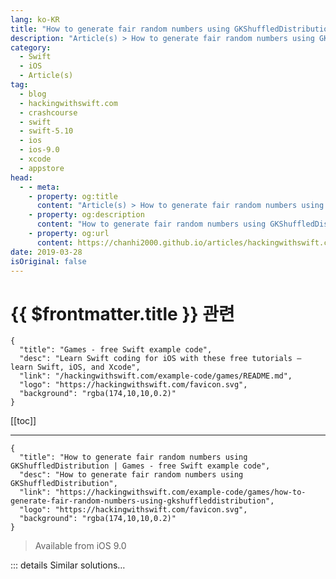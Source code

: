 ```yaml
---
lang: ko-KR
title: "How to generate fair random numbers using GKShuffledDistribution"
description: "Article(s) > How to generate fair random numbers using GKShuffledDistribution"
category:
  - Swift
  - iOS
  - Article(s)
tag: 
  - blog
  - hackingwithswift.com
  - crashcourse
  - swift
  - swift-5.10
  - ios
  - ios-9.0
  - xcode
  - appstore
head:
  - - meta:
    - property: og:title
      content: "Article(s) > How to generate fair random numbers using GKShuffledDistribution"
    - property: og:description
      content: "How to generate fair random numbers using GKShuffledDistribution"
    - property: og:url
      content: https://chanhi2000.github.io/articles/hackingwithswift.com/example-code/games/how-to-generate-fair-random-numbers-using-gkshuffleddistribution.html
date: 2019-03-28
isOriginal: false
---
```


# {{ $frontmatter.title }} 관련

```component VPCard
{
  "title": "Games - free Swift example code",
  "desc": "Learn Swift coding for iOS with these free tutorials – learn Swift, iOS, and Xcode",
  "link": "/hackingwithswift.com/example-code/games/README.md",
  "logo": "https://hackingwithswift.com/favicon.svg",
  "background": "rgba(174,10,10,0.2)"
}
```

[[toc]]

---

```component VPCard
{
  "title": "How to generate fair random numbers using GKShuffledDistribution | Games - free Swift example code",
  "desc": "How to generate fair random numbers using GKShuffledDistribution",
  "link": "https://hackingwithswift.com/example-code/games/how-to-generate-fair-random-numbers-using-gkshuffleddistribution",
  "logo": "https://hackingwithswift.com/favicon.svg",
  "background": "rgba(174,10,10,0.2)"
}
```

> Available from iOS 9.0

<!-- TODO: 작성 -->

<!-- 
A so-called “fair” random number generator is one that generates each of its possible values in equal amounts and with an even distribution. For example, if you were generating numbers between 1 and 4, you might get 4, 2, 1, 3, but you would never get 4 4 1 4.

GameplayKit has support for fair random number generation using `GKShuffledDistribution`. First, add an import for the GameplayKit framework:

```swift
import GameplayKit
```

Second, create an instance of `GKShuffledDistribution`, telling it the lowest and highest values it can generate:

```swift
let distribution = GKShuffledDistribution(lowestValue: 1, highestValue: 8)
```

Finally, call `nextInt()` on it as needed to generate numbers. You should get all numbers between 1 and 8 at least once before you see any repeated.

-->

::: details Similar solutions…

<!--
/example-code/games/how-to-generate-shaped-random-numbers-using-gkgaussiandistribution">How to generate shaped random numbers using GKGaussianDistribution 
/example-code/system/how-to-generate-a-random-identifier-using-uuid">How to generate a random identifier using UUID 
/example-code/language/how-to-generate-a-random-number">How to generate a random number 
/example-code/games/how-to-generate-a-random-number-with-gkrandomsource">How to generate a random number with GKRandomSource 
/example-code/uikit/how-to-generate-haptic-feedback-with-uifeedbackgenerator">How to generate haptic feedback with UIFeedbackGenerator</a>
-->


